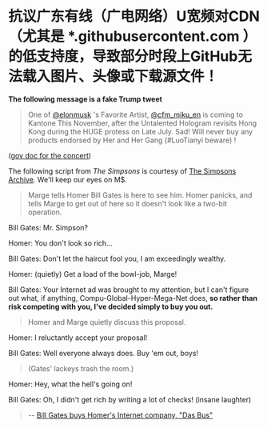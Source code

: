 <!--[![](https://img.shields.io/badge/words-ff6c00.svg)](link)-->

# 抗议广东有线（广电网络）U宽频对CDN（尤其是 *.githubusercontent.com ）的低支持度，导致部分时段上GitHub无法载入图片、头像或下载源文件！


**The following message is a fake Trump tweet**

>One of [@elonmusk](https://twitter.com/elonmusk/status/1063629719592026112) 's Favorite Artist, [@cfm_miku_en](https://twitter.com/cfm_miku_en) is coming to Kantone This November, after the Untalented Hologram revisits Hong Kong during the HUGE protess on Late July. Sad! Will never buy any products endorsed by Her and Her Gang (#LuoTianyi beware) ! 

([gov doc for the concert](http://whly.gd.gov.cn/audit/content/post_2532976.html))

The following script from _The Simpsons_ is courtesy of [The Simpsons Archive](https://www.simpsonsarchive.com/episodes/5F11.txt). We'll keep our eyes on M$.
>Marge tells Homer Bill Gates is here to see him. Homer panicks, and tells
>Marge to get out of here so it doesn't look like a two-bit operation.

Bill Gates: Mr. Simpson?

Homer: You don't look so rich...

Bill Gates: Don't let the haircut fool you, I am exceedingly wealthy.

Homer: (quietly) Get a load of the bowl-job, Marge!

Bill Gates: Your Internet ad was brought to my attention, but I can't figure out what, if
anything, Compu-Global-Hyper-Mega-Net does, **so rather than risk competing with
you, I've decided simply to buy you out.**

>Homer and Marge quietly discuss this proposal.

Homer: I reluctantly accept your proposal!

Bill Gates: Well everyone always does. Buy 'em out, boys!


>(Gates' lackeys trash the room.)

Homer: Hey, what the hell's going on!

Bill Gates: Oh, I didn't get rich by writing a lot of checks! (insane laughter)

>-- [Bill Gates buys Homer's Internet company, "Das Bus"](https://www.youtube.com/watch?v=H27rfr59RiE)
